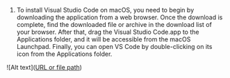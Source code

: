 1. To install Visual Studio Code on macOS, you need to begin by downloading the application from a web browser. Once the download is complete, find the downloaded file or archive in the download list of your browser. After that, drag the Visual Studio Code.app to the Applications folder, and it will be accessible from the macOS Launchpad. Finally, you can open VS Code by double-clicking on its icon from the Applications folder.

![Alt text]([URL or file path](https://docs.cse.lehigh.edu/images/installing-vscode-mac/installing-vscode-mac01.png))
